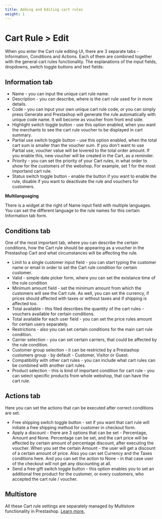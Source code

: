 ```yaml
---
title: Adding and Editing cart rules
weight: 1
---
```


# Cart Rule > Edit
When you enter the Cart rule editing UI, there are 3 separate tabs - Information, Conditions and Actions. Each of them are combined together with the general cart rules functionality. The explanations of the input fields, dropdowns, switch toggle buttons and text fields:<br>

## Information tab
- Name - you can input the unique cart rule name.
- Description - you can describe, where is the cart rule used for in more details.
- Code - you can input your own unique cart rule code, or you can simply press Generate and Prestashop will generate the rule automatically with unique code name. It will become as voucher from front end side.
- Highlight switch toggle button - use this option enabled, when you want the merchants to see the cart rule voucher to be displayed in cart summary.
- Partial use switch toggle button - use this option enabled, when the total cart sum is smaller than the voucher sum. If you don't want to use Partial use, voucher value will be lovered to the total order amount. If you enable this, new voucher will be created in the Cart, as a reminder.
- Priority - you can set the priority of your Cart rules, in what order to show for the customers of the webshop. For example, set 1 for the most importand cart rule.
- Status switch toggle button - enable the button if you want to enable the rule, disable if you want to deactivate the rule and vouchers for customers.

**Multilanguaging**<br>

There is a widget at the right of Name input field with multiple languages. You can set the different language to the rule names for this certain Information tab form.

## Conditions tab
One of the most important tab, where you can describe the certain conditions, how the Cart rule should be appearing as a voucher in the Prestashop Cart and what circumstances will be affecting the rule.

- Limit to a single customer input field - you can start typing the customer name or email in order to set the Cart rule condition for certain customer.
- Valid - simple date picker form, where you can set the existance time of the rule condition
- Minimum amount field - set the minimum amount from which the customers will see the Cart rule. As well, you can set the currency, if prices should affected with taxes or without taxes and if shipping is affected too.
- Total available - this filed describes the quantity of the cart rules - vouchers available for certain conditions.
- Total available for each user field - you can set the price rules amount for certain users separately.
- Restrictions - also you can set certain conditions for the main cart rule condition.
- Carrier selection - you can set certain carriers, that could be affected by the rule condition.
- Customer group selection - it can be restricted by a Prestashop customers group - by default - Customer, Visitor or Guest.
- Compatibility with other cart rules - you can include what cart rules can be combined with another cart rules.
- Product selection - this is kind of important condition for cart rule - you can select specific products from whole webshop, that can have the cart rule.

## Actions tab
Here you can set the actions that can be executed after correct conditions are set.

- Free shipping switch toggle button - set if you want that cart rule will initiate a free shipping method for customer in checkout form.
- Apply a discount - there are 3 options that can be set - Percentage, Amount and None. Percentage can be set, and the cart price will be affected by certain amount of percentage discount, after executing the voucher. When you set the certain Amount - the user will get a discount of a certain amount of price. Also you can set Currency and the Taxes conditions here. And you can set the action to None - in that case user of the checkout will not get any discounting at all.
- Send a free gift switch toggle button - this option enables you to set an additional free product for the customer, or every customers, who accepted the cart rule / voucher.

## Multistore 
All these Cart rule settings are separately managed by Multistore functionality in Prestashop. [Learn more.](https://github.com/PrestaShop/prestashop-specs/blob/master/content/1.7/back-office/shop-parameters/general/maintenance.md#multistore-behavior)
